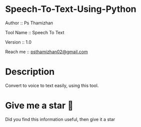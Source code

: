 # Speech-To-Text-Using-Python

Author :: Ps Thamizhan

Tool Name :: Speech To Text

Version :: 1.0

Reach me :: psthamizhan02@gmail.com

# Description

Convert to voice to text easily, using this tool.

# Give me a star 🌟

Did you find this information useful, then give it a star
